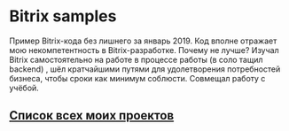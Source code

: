 # Bitrix samples

Пример Bitrix-кода без лишнего за январь 2019. Код вполне отражает мою некомпетентность в Bitrix-разработке. Почему не лучше?
Изучал Bitrix самостоятельно на работе в процессе работы (в соло тащил backend) , шёл кратчайшими путями для удолетворения потребностей бизнеса, чтобы сроки как минимум соблюсти. Совмещал работу с учёбой.

## [Список всех моих проектов][ListAllMyProject]

[ListAllMyProject]:<https://github.com/iebrosalin/all_public_projects>

